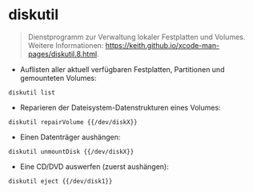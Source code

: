 # diskutil

> Dienstprogramm zur Verwaltung lokaler Festplatten und Volumes.
> Weitere Informationen: <https://keith.github.io/xcode-man-pages/diskutil.8.html>.

- Auflisten aller aktuell verfügbaren Festplatten, Partitionen und gemounteten Volumes:

`diskutil list`

- Reparieren der Dateisystem-Datenstrukturen eines Volumes:

`diskutil repairVolume {{/dev/diskX}}`

- Einen Datenträger aushängen:

`diskutil unmountDisk {{/dev/diskX}}`

- Eine CD/DVD auswerfen (zuerst aushängen):

`diskutil eject {{/dev/disk1}}`
